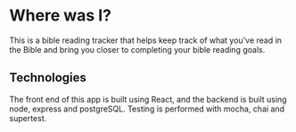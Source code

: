 # Where was I?

This is a bible reading tracker that helps keep track of what you've read in the Bible and bring you closer to completing your bible reading goals.

## Technologies
The front end of this app is built using React, and the backend is built using node, express and postgreSQL. Testing is performed with mocha, chai and supertest.

